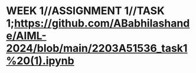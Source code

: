 # WEEK 1//ASSIGNMENT 1//TASK 1;https://github.com/ABabhilashande/AIML-2024/blob/main/2203A51536_task1%20(1).ipynb
